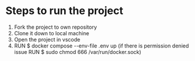 # Steps to run the project

1. Fork the project to own repository
2. Clone it down to local machine 
3. Open the project in vscode
4. RUN $ docker compose --env-file .env up
(if there is permission denied issue RUN $ sudo chmod 666 /var/run/docker.sock)